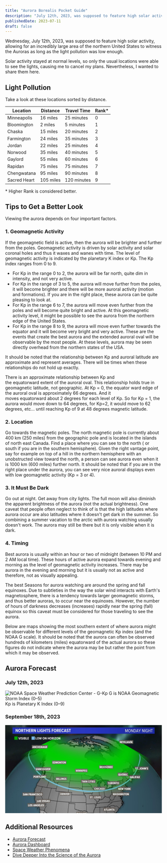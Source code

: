 ```yaml
---
title: "Aurora Borealis Pocket Guide"
description: "July 12th, 2023, was supposed to feature high solar activity, allowing for an incredibly large area of the northern United States to witness the Auroras as long as the light pollution was low enough."
publishedDate: 2023-07-11
draft: false
---
```


<!-- <div>
<img src="https://bear-images.sfo2.cdn.digitaloceanspaces.com/database-1718586265-0.jpg" alt="ssd drive" id="post-image" style="border:none;" />
<p id="image-alt-text">Photo by <a href="https://unsplash.com/@shuttergenic?utm_content=creditCopyText&utm_medium=referral&utm_source=unsplash">Serey Kim</a>
 on <a href="https://unsplash.com/?utm_source=miguelpimentel.do&utm_medium=referral">Unsplash</a></p>
</div> -->

Wednesday, July 12th, 2023, was supposed to feature high solar activity, allowing for an incredibly large area of the northern United States to witness the Auroras as long as the light pollution was low enough.

Solar activity stayed at normal levels, so only the usual locations were able to see the lights, causing me to cancel my plans. Nevertheless, I wanted to share them here.

## Light Pollution

Take a look at these locations sorted by distance.

<table>
  <thead>
    <tr>
      <th data-label="Location">Location</th>
      <th data-label="Distance">Distance</th>
      <th data-label="Travel Time">Travel Time</th>
      <th data-label="Rank*">Rank*</th>
    </tr>
  </thead>
  <tbody>
    <tr>
      <td data-label="Location">Minneapolis</td>
      <td data-label="Distance">16 miles</td>
      <td data-label="Travel Time">25 minutes</td>
      <td data-label="Rank*">0</td>
    </tr>
    <tr>
      <td data-label="Location">Bloomington</td>
      <td data-label="Distance">2 miles</td>
      <td data-label="Travel Time">5 minutes</td>
      <td data-label="Rank*">1</td>
    </tr>
    <tr>
      <td data-label="Location">Chaska</td>
      <td data-label="Distance">15 miles</td>
      <td data-label="Travel Time">20 minutes</td>
      <td data-label="Rank*">2</td>
    </tr>
    <tr>
      <td data-label="Location">Farmington</td>
      <td data-label="Distance">24 miles</td>
      <td data-label="Travel Time">35 minutes</td>
      <td data-label="Rank*">3</td>
    </tr>
    <tr>
      <td data-label="Location">Jordan</td>
      <td data-label="Distance">22 miles</td>
      <td data-label="Travel Time">25 minutes</td>
      <td data-label="Rank*">4</td>
    </tr>
    <tr>
      <td data-label="Location">Norwood</td>
      <td data-label="Distance">35 miles</td>
      <td data-label="Travel Time">40 minutes</td>
      <td data-label="Rank*">5</td>
    </tr>
    <tr>
      <td data-label="Location">Gaylord</td>
      <td data-label="Distance">55 miles</td>
      <td data-label="Travel Time">60 minutes</td>
      <td data-label="Rank*">6</td>
    </tr>
    <tr>
      <td data-label="Location">Rapidan</td>
      <td data-label="Distance">75 miles</td>
      <td data-label="Travel Time">75 minutes</td>
      <td data-label="Rank*">7</td>
    </tr>
    <tr>
      <td data-label="Location">Chengwatana</td>
      <td data-label="Distance">95 miles</td>
      <td data-label="Travel Time">90 minutes</td>
      <td data-label="Rank*">8</td>
    </tr>
    <tr>
      <td data-label="Location">Sacred Heart</td>
      <td data-label="Distance">105 miles</td>
      <td data-label="Travel Time">120 minutes</td>
      <td data-label="Rank*">9</td>
    </tr>
  </tbody>
</table>

\* Higher Rank is considered better.

## Tips to Get a Better Look

Viewing the aurora depends on four important factors.

### 1. Geomagnetic Activity

If the geomagnetic field is active, then the aurora will be brighter and further from the poles. Geomagnetic activity is driven by solar activity and solar coronal holes and thus it waxes and wanes with time. The level of geomagnetic activity is indicated by the planetary K index or Kp. The Kp index ranges from 0 to 9.

- For Kp in the range 0 to 2, the aurora will be far north, quite dim in intensity, and not very active.
- For Kp in the range of 3 to 5, the aurora will move further from the poles, it will become brighter and there will be more auroral activity (motion and formations). If you are in the right place, these aurora can be quite pleasing to look at.
- For Kp in the range 6 to 7, the aurora will move even further from the poles and will become quite bright and active. At this geomagnetic activity level, it might be possible to see the aurora from the northern edge of the United States.
- For Kp in the range 8 to 9, the aurora will move even further towards the equator and it will become very bright and very active. These are the events that create the best aurora and the extended auroral oval will be observable by the most people. At these levels, aurora may be seen directly overhead from the northern states of the USA.

It should be noted that the relationship between Kp and auroral latitude are approximate and represent averages. There will be times when these relationships do not hold up exactly.

There is an approximate relationship between Kp and the equatorward extent of the auroral oval. This relationship holds true in geomagnetic latitude, not geographic. At Kp = 0, the equator ward edge of the auroral oval is approximately 66 degrees. And it moves equatorward about 2 degrees for each level of Kp. So for Kp = 1, the aurora would move down to 64 degrees, for Kp=2, it would move to 62 degrees, etc… until reaching Kp of 9 at 48 degrees magnetic latitude.

### 2. Location

Go towards the magnetic poles. The north magnetic pole is currently about 400 km (250 miles) from the geographic pole and is located in the islands of north east Canada. Find a place where you can see to the north ( or south if you are in the southern hemisphere). Given the right vantage point, say for example on top of a hill in the northern hemisphere with an unobstructed view toward the north, a person can see aurora even when it is 1000 km (600 miles) further north. It should be noted that if you are in the right place under the aurora, you can see very nice auroral displays even with low geomagnetic activity (Kp = 3 or 4).

### 3. It Must Be Dark

Go out at night. Get away from city lights. The full moon will also diminish the apparent brightness of the aurora (not the actual brightness). One caveat that people often neglect to think of is that the high latitudes where aurora occur are also latitudes where it doesn't get dark in the summer. So combining a summer vacation to the arctic with aurora watching usually doesn't work. The aurora may still be there but it is only visible when it is dark.

### 4. Timing

Best aurora is usually within an hour or two of midnight (between 10 PM and 2 AM local time). These hours of active aurora expand towards evening and morning as the level of geomagnetic activity increases. There may be aurora in the evening and morning but it is usually not as active and therefore, not as visually appealing.

The best Seasons for aurora watching are around the spring and fall equinoxes. Due to subtleties in the way the solar wind interacts with Earth's magnetosphere, there is a tendency towards larger geomagnetic storms, and thus better auroras, to occur near the equinoxes. However, the number of hours of darkness decreases (increases) rapidly near the spring (fall) equinox so this caveat must be considered for those traveling to see the aurora.

Below are maps showing the most southern extent of where aurora might be observable for different levels of the geomagnetic Kp index (and the NOAA G scale). It should be noted that the aurora can often be observed hundreds of kilometers (miles) equatorward of the actual aurora so these figures do not indicate where the aurora may be but rather the point from which it may be observed.

## Aurora Forecast

### July 12th, 2023

![NOAA Space Weather Prediction Center - G-Kp](https://www.swpc.noaa.gov/sites/default/files/images/u2/Aurora_Kp_MapNorthAm.png)
G is NOAA Geomagnetic Storm Index (0–5)  
Kp is Planetary K Index (0–9)

### September 18th, 2023

![aurora forecast for 2023-09-18](https://raw.githubusercontent.com/semanticdata/public-test/main/JPG/aurora-2.jpg)

## Additional Resources

- [Aurora Forecast](https://www.gi.alaska.edu/monitors/aurora-forecast)
- [Aurora Dashboard](https://www.swpc.noaa.gov/content/aurora-dashboard-experimental)
- [Space Weather Phenomena](https://www.swpc.noaa.gov/phenomena)
- [Dive Deeper Into the Science of the Aurora](https://www.swpc.noaa.gov/content/aurora-tutorial)
